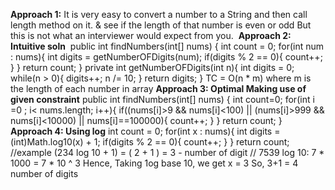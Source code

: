 **Approach 1:**
It is very easy to convert a number to a String and then call length method on it. & see if the length of that number is even or odd But this is not what an interviewer would expect from you.
​
**Approach 2: Intuitive soln**
​
public int findNumbers(int[] nums) {
int count = 0;
for(int num : nums){
int digits = getNumberOFDigits(num);
if(digits % 2 == 0){
count++;
}
}
return count;
}
private int getNumberOFDigits(int n){
int digits = 0;
while(n > 0){
digits++;
n /= 10;
}
return digits;
}
TC = O(n * m) where m is the length of each number in array
**Approach 3: Optimal Making use of given constraint**
public int findNumbers(int[] nums) {
int count=0;
for(int i =0 ; i< nums.length; i++){
if((nums[i]>9 && nums[i]<100) || (nums[i]>999 && nums[i]<10000) || nums[i]==100000){
count++;
}
}
return count;
}
**Approach 4: Using log**
int count = 0;
for(int x : nums){
int digits = (int)Math.log10(x) + 1;
if(digits % 2 == 0){
count++;
}
}
return count;
//example (234 log 10 + 1) = ( 2 + 1 ) = 3 - number of digit
// 7539 log 10:
7 * 1000 = 7 * 10 ^ 3
Hence, Taking 1og base 10, we get x = 3
So, 3+1 = 4 number of digits